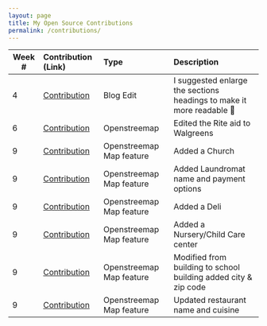 ```yaml
---
layout: page
title: My Open Source Contributions
permalink: /contributions/
---
```


<!--
Type of the contribution should be "Wikipedia edit", "OpenStreet Map feature", "Project Documentation", "Project Code", "Blog Edit", etc.

The description should include a brief summary of what you did.

Replace the first row below with your contribution.

-->





| Week #       | Contribution (Link)  | Type  | Description |
|---|:---|:---|:---|
|  4  |[Contribution](https://github.com/hunter-college-ossd-fall-2019/jxuan101-weekly/issues/1)|  Blog Edit   |  I suggested enlarge the sections headings to make it more  readable :tada: |
|  6   |   [Contribution](https://www.openstreetmap.org/changeset/75330771)  | Openstreemap    | Edited the Rite aid to Walgreens |
| 9  | [Contribution](https://www.openstreetmap.org/changeset/76311360)| Openstreemap Map feature | Added a Church |
| 9  | [Contribution](https://www.openstreetmap.org/changeset/76311770) |Openstreemap Map feature | Added Laundromat name and payment options|
| 9  |[Contribution](https://www.openstreetmap.org/changeset/76312183)  |Openstreemap Map feature | Added a Deli |
| 9  |[Contribution](https://www.openstreetmap.org/changeset/76312410) | Openstreemap Map feature | Added a Nursery/Child Care center|
| 9  |[Contribution](https://www.openstreetmap.org/changeset/76312578) | Openstreemap Map feature | Modified from building to school building added city & zip code|
| 9  |[Contribution](https://www.openstreetmap.org/changeset/76312761) | Openstreemap Map feature | Updated restaurant name and cuisine|



